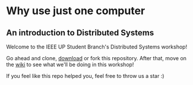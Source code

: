 # Why use just one computer
## An introduction to Distributed Systems

Welcome to the IEEE UP Student Branch's Distributed Systems workshop!

Go ahead and clone, [download](https://github.com/ieeeupsb/workshop-distributed-systems/archive/master.zip) or fork this repository. After that, move on the [wiki](https://github.com/ieeeupsb/workshop-distributed-systems/wiki) to see what we'll be doing in this workshop!

If you feel like this repo helped you, feel free to throw us a star :)
